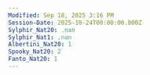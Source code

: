 ```yaml
---
Modified: Sep 18, 2025 3:16 PM
Session-Date: 2025-10-24T00:00:00.000Z
Sylphir_Nat20: .nan
Sylphir_Nat1: .nan
Albertini_Nat20: 1
Spooky_Nat20: 2
Fanto_Nat20: 1
---
```

